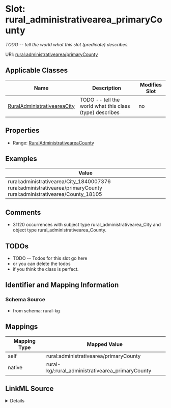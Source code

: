 

# Slot: rural_administrativearea_primaryCounty


_TODO -- tell the world what this slot (predicate) describes._





URI: [rural:administrativearea/primaryCounty](http://sail.ua.edu/ruralkg/administrativearea/primaryCounty)



<!-- no inheritance hierarchy -->





## Applicable Classes

| Name | Description | Modifies Slot |
| --- | --- | --- |
| [RuralAdministrativeareaCity](../classes/RuralAdministrativeareaCity.md) | TODO -- tell the world what this class (type) describes |  no  |







## Properties

* Range: [RuralAdministrativeareaCounty](../classes/RuralAdministrativeareaCounty.md)






## Examples

| Value |
| --- |
| rural:administrativearea/City_1840007376 rural:administrativearea/primaryCounty rural:administrativearea/County_18105 |

## Comments

* 31120 occurrences with subject type rural_administrativearea_City and object type rural_administrativearea_County.

## TODOs

* TODO -- Todos for this slot go here
* or you can delete the todos
* if you think the class is perfect.

## Identifier and Mapping Information







### Schema Source


* from schema: rural-kg




## Mappings

| Mapping Type | Mapped Value |
| ---  | ---  |
| self | rural:administrativearea/primaryCounty |
| native | rural-kg/:rural_administrativearea_primaryCounty |




## LinkML Source

<details>
```yaml
name: rural_administrativearea_primaryCounty
description: TODO -- tell the world what this slot (predicate) describes.
todos:
- TODO -- Todos for this slot go here
- or you can delete the todos
- if you think the class is perfect.
comments:
- 31120 occurrences with subject type rural_administrativearea_City and object type
  rural_administrativearea_County.
examples:
- value: rural:administrativearea/City_1840007376 rural:administrativearea/primaryCounty
    rural:administrativearea/County_18105
from_schema: rural-kg
rank: 1000
slot_uri: rural:administrativearea/primaryCounty
alias: rural_administrativearea_primaryCounty
domain_of:
- rural_administrativearea_City
range: rural_administrativearea_County

```
</details>